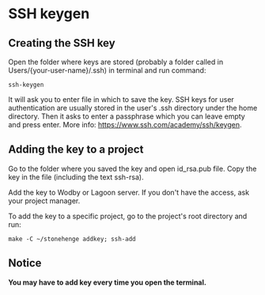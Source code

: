 # SSH keygen

## Creating the SSH key

Open the folder where keys are stored (probably a folder called in Users/{your-user-name}/.ssh) in terminal and run command:
```
ssh-keygen
```
It will ask you to enter file in which to save the key. SSH keys for user authentication are usually stored in the user's .ssh directory under the home directory.
Then it asks to enter a passphrase which you can leave empty and press enter.
More info: https://www.ssh.com/academy/ssh/keygen.

## Adding the key to a project

Go to the folder where you saved the key and open id_rsa.pub file.
Copy the key in the file (including the text ssh-rsa).

Add the key to Wodby or Lagoon server. If you don't have the access, ask your project manager.

To add the key to a specific project, go to the project's root directory and run:
```
make -C ~/stonehenge addkey; ssh-add
```

## Notice

**You may have to add key every time you open the terminal.**
